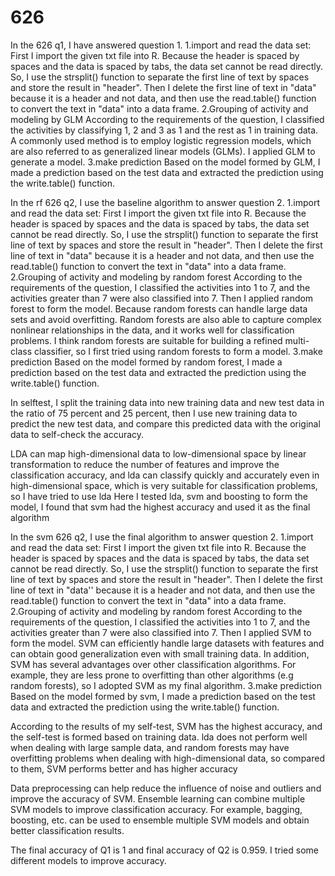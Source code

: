 # 626
In the 626 q1, I have answered question 1. 
1.import and read the data set:
First I import the given txt file into R. Because the header is spaced by spaces and the data is spaced by tabs, the data set cannot be read directly. So, I use the strsplit() function to separate the first line of text by spaces and store the result in "header". Then I delete the first line of text in "data" because it is a header and not data, and then use the read.table() function to convert the text in "data" into a data frame.
2.Grouping of activity and modeling by GLM
According to the requirements of the question, I classified the activities by classifying 1, 2 and 3 as 1 and the rest as 1 in training data. A commonly used method is to employ logistic regression models, which are also referred to as generalized linear models (GLMs). I applied GLM to generate a model.
3.make prediction
Based on the model formed by GLM, I made a prediction based on the test data and extracted the prediction using the write.table() function. 

In the rf 626 q2, I use the baseline algorithm to answer question 2. 
1.import and read the data set:
First I import the given txt file into R. Because the header is spaced by spaces and the data is spaced by tabs, the data set cannot be read directly. So, I use the strsplit() function to separate the first line of text by spaces and store the result in "header". Then I delete the first line of text in "data" because it is a header and not data, and then use the read.table() function to convert the text in "data" into a data frame.
2.Grouping of activity and modeling by random forest
According to the requirements of the question, I classified the activities into 1 to 7, and the activities greater than 7 were also classified into 7. Then I applied random forest to form the model. Because random forests can handle large data sets and avoid overfitting. Random forests are also able to capture complex nonlinear relationships in the data, and it works well for classification problems. I think random forests are suitable for building a refined multi-class classifier, so I first tried using random forests to form a model.
3.make prediction
Based on the model formed by random forest, I made a prediction based on the test data and extracted the prediction using the write.table() function. 

In selftest, I split the training data into new training data and new test data in the ratio of 75 percent and 25 percent, then I use new training data to predict the new test data, and compare this predicted data with the original data to self-check the accuracy.
 
 
LDA can map high-dimensional data to low-dimensional space by linear transformation to reduce the number of features and improve the classification accuracy, and lda can classify quickly and accurately even in high-dimensional space, which is very suitable for classification problems, so I have tried to use lda
Here I tested lda, svm and boosting to form the model, I found that svm had the highest accuracy and used it as the final algorithm 

In the svm 626 q2, I use the final algorithm  to answer question 2. 
1.import and read the data set:
First I import the given txt file into R. Because the header is spaced by spaces and the data is spaced by tabs, the data set cannot be read directly. So, I use the strsplit() function to separate the first line of text by spaces and store the result in "header". Then I delete the first line of text in "data'' because it is a header and not data, and then use the read.table() function to convert the text in "data" into a data frame.
2.Grouping of activity and modeling by random forest
According to the requirements of the question, I classified the activities into 1 to 7, and the activities greater than 7 were also classified into 7. Then I applied SVM to form the model. SVM can efficiently handle large datasets with features and can obtain good generalization even with small training data. In addition, SVM has several advantages over other classification algorithms. For example, they are less prone to overfitting than other algorithms (e.g random forests), so I adopted SVM as my final algorithm.
3.make prediction
Based on the model formed by svm, I made a prediction based on the test data and extracted the prediction using the write.table() function.


According to the results of my self-test, SVM has the highest accuracy, and the self-test is formed based on training data. lda does not perform well when dealing with large sample data, and random forests may have overfitting problems when dealing with high-dimensional data, so compared to them, SVM performs better and has higher accuracy

Data preprocessing can help reduce the influence of noise and outliers and improve the accuracy of SVM. Ensemble learning can combine multiple SVM models to improve classification accuracy. For example, bagging, boosting, etc. can be used to ensemble multiple SVM models and obtain better classification results.

The final accuracy of Q1 is 1 and  final accuracy of Q2 is 0.959. I tried some different models to improve accuracy. 


